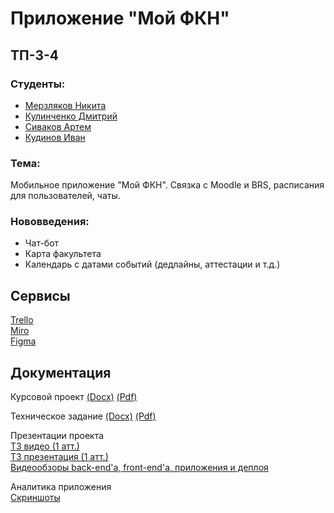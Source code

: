 # Приложение "Мой ФКН"

## ТП-3-4

### Студенты:

-   [Мерзляков Никита](https://github.com/NerdSmith "Мерзляков Никита")
-   [Кулинченко Дмитрий](https://github.com/fxxozy "Кулинченко Дмитрий")
-   [Сиваков Артем](https://github.com/MoonBadger "Сиваков Артем")
-   [Кудинов Иван](https://github.com/joolsoul "Кудинов Иван")

### Тема:

Мобильное приложение "Мой ФКН". Связка с Moodle и BRS, расписания для пользователей, чаты.

### Нововведения:

-   Чат-бот
-   Карта факультета
-   Календарь с датами событий (дедлайны, аттестации и т.д.)

## Сервисы

[Trello](https://trello.com/b/te4Vv5fE/приложение-мойфкн)  
[Miro](https://miro.com/app/board/uXjVPhcWoLY=/?share_link_id=771108234084)  
[Figma](https://www.figma.com/file/DopwgW45LS9UbFylhgvYmt/MyCSF?node-id=226%3A202&t=ePXwYmDBBPWU8yu9-1)

## Документация

Курсовой проект
[(Docx)](documentation/Курсовой_проект_Мой_ФКН.docx)
[(Pdf)](documentation/Курсовой_проект_Мой_ФКН.pdf)

<!-- [(Google Docs)](https://docs.google.com/document/d/1CuWijevmPyR2Y2TFcxg5L4udHbnMZBD2f_SdLXG1Ke8/edit?usp=sharing) -->

Техническое задание
[(Docx)](documentation/Техническое_Задание_Мой_ФКН.docx)
[(Pdf)](documentation/Техническое_Задание_Мой_ФКН.pdf)

<!-- [(Google Docs)](https://docs.google.com/document/d/18AAr2G9XfXHtMbj_PB2hEUR392RzCPrMKvD3tBjSySI/edit?usp=sharing) -->

Презентации проекта  
[ТЗ видео (1 атт.)](https://drive.google.com/file/d/1oMVBz8HnkSHhfLzt6Uq0_Az946LqTqvD/view?usp=sharing)  
[ТЗ презентация (1 атт.)](documentation/Презентация_Мой_ФКН.pptx)  
[Видеообзоры back-end'а, front-end'а, приложения и деплоя](https://drive.google.com/drive/folders/1qXeSiRaVJ_RHQ0nB2nRIr0ijhOAaAzAM?usp=drive_link)

Аналитика приложения  
[Скриншоты](analytics/)
